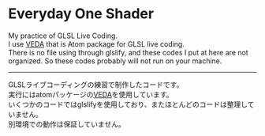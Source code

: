 # Everyday One Shader
My practice of GLSL Live Coding.  
I use [VEDA](https://veda.gl/) that is Atom package for GLSL live coding.  
There is no file using through glslify, and these codes I put at here are not organized. So these codes probably will not run on your machine.

---

GLSLライブコーディングの練習で制作したコードです。  
実行にはatomパッケージの[VEDA](https://veda.gl/)を使用しています。  
いくつかのコードではglslifyを使用しており、またほとんどのコードは整理していません。  
別環境での動作は保証していません。
